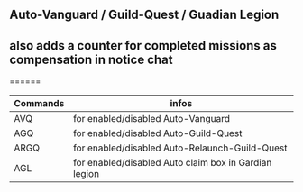Auto-Vanguard / Guild-Quest / Guadian Legion
---
also adds a counter for completed missions as compensation in notice chat<br>
---
======

Commands | infos
--- | ---
AVQ | for enabled/disabled Auto-Vanguard
AGQ | for enabled/disabled Auto-Guild-Quest
ARGQ | for enabled/disabled Auto-Relaunch-Guild-Quest
AGL |  for enabled/disabled Auto claim box in Gardian legion

